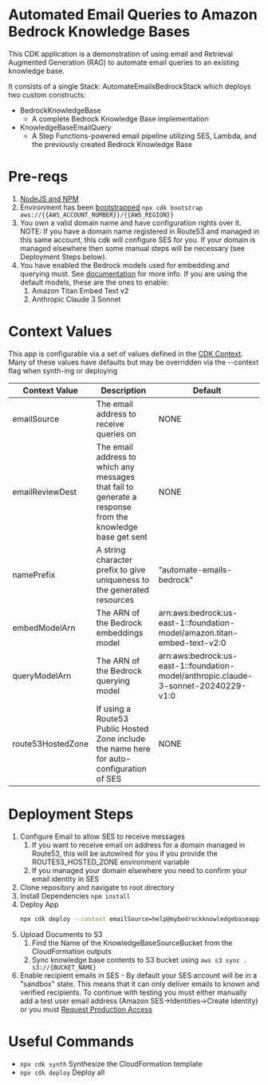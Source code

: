 # Automated Email Queries to Amazon Bedrock Knowledge Bases

This CDK application is a demonstration of using email and Retrieval Augmented Generation (RAG) to automate email
queries to an existing knowledge base.

It consists of a single Stack: AutomateEmailsBedrockStack which deploys two custom constructs:

* BedrockKnowledgeBase
    * A complete Bedrock Knowledge Base implementation
* KnowledgeBaseEmailQuery
    * A Step Functions-powered email pipeline utilizing SES, Lambda, and the previously created Bedrock Knowledge Base

# Pre-reqs

1. [NodeJS and NPM](https://nodejs.org/en/download/package-manager)
2. Environment has
   been [bootstrapped](https://docs.aws.amazon.com/cdk/v2/guide/getting_started.html) `npx cdk bootstrap aws://{{AWS_ACCOUNT_NUMBER}}/{{AWS_REGION}}`
3. You own a valid domain name and have configuration rights over it. NOTE: If you have a domain name registered in
   Route53 and managed in this same account, this cdk will configure SES for you. If your domain is managed elsewhere
   then some manual steps will be necessary (see Deployment Steps below).
4. You have enabled the Bedrock models used for embedding and querying must.
   See [documentation](https://docs.aws.amazon.com/bedrock/latest/userguide/model-access.html#model-access-add) for more
   info. If you are using the default models, these are the ones to enable:
    1. Amazon Titan Embed Text v2
    2. Anthropic Claude 3 Sonnet

# Context Values

This app is configurable via a set of values defined in
the [CDK Context](https://docs.aws.amazon.com/cdk/v2/guide/context.html). Many of these values have defaults but may be
overridden via the --context flag when synth-ing or deploying

| Context Value     | Description                                                                                               | Default                                                                             |
|-------------------|-----------------------------------------------------------------------------------------------------------|-------------------------------------------------------------------------------------|
| emailSource       | The email address to receive queries on                                                                   | NONE                                                                                |
| emailReviewDest   | The email address to which any messages that fail to generate a response from the knowledge base get sent | NONE                                                                                |
| namePrefix        | A string character prefix to give uniqueness to the generated resources                                   | "automate-emails-bedrock"                                                           |
| embedModelArn     | The ARN of the Bedrock embeddings model                                                                   | arn:aws:bedrock:us-east-1::foundation-model/amazon.titan-embed-text-v2:0            |
| queryModelArn     | The ARN of the Bedrock querying model                                                                     | arn:aws:bedrock:us-east-1::foundation-model/anthropic.claude-3-sonnet-20240229-v1:0 |
| route53HostedZone | If using a Route53 Public Hosted Zone include the name here for auto-configuration of SES                 | NONE                                                                                |

# Deployment Steps

1. Configure Email to allow SES to receive messages
    1. If you want to receive email on address for a domain managed in Route53, this will be autowired for you if you
       provide the ROUTE53_HOSTED_ZONE environment variable
    2. If you managed your domain elsewhere you need to confirm your email identity in SES
2. Clone repository and navigate to root directory
3. Install Dependencies `npm install`
4. Deploy App
    ```sh
    npx cdk deploy --context emailSource=help@mybedrockknowledgebaseapp.com --context emailReviewDest=support@mybedrockknowledgebaseapp.com --context route53HostedZone mybedrockkonwledgebaseapp.com
    ```
5. Upload Documents to S3
    1. Find the Name of the KnowledgeBaseSourceBucket from the CloudFormation outputs
    2. Sync knowledge base contents to S3 bucket using `aws s3 sync . s3://{BUCKET_NAME}`
6. Enable recipient emails in SES - By default your SES account will be in a "sandbox" state. This means that it can
   only deliver emails to known and verified recipients. To continue with testing you must either manually add a test
   user email address (Amazon SES->Identities->Create Identity) or you
   must [Request Production Access](https://docs.aws.amazon.com/ses/latest/dg/request-production-access.html)

# Useful Commands

* `npx cdk synth` Synthesize the CloudFormation template
* `npx cdk deploy` Deploy all